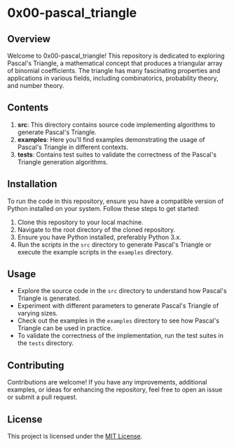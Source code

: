# 0x00-pascal_triangle

## Overview
Welcome to 0x00-pascal_triangle! This repository is dedicated to exploring Pascal's Triangle, a mathematical concept that produces a triangular array of binomial coefficients. The triangle has many fascinating properties and applications in various fields, including combinatorics, probability theory, and number theory.

## Contents
1. **src**: This directory contains source code implementing algorithms to generate Pascal's Triangle.
2. **examples**: Here you'll find examples demonstrating the usage of Pascal's Triangle in different contexts.
3. **tests**: Contains test suites to validate the correctness of the Pascal's Triangle generation algorithms.

## Installation
To run the code in this repository, ensure you have a compatible version of Python installed on your system. Follow these steps to get started:
1. Clone this repository to your local machine.
2. Navigate to the root directory of the cloned repository.
3. Ensure you have Python installed, preferably Python 3.x.
4. Run the scripts in the `src` directory to generate Pascal's Triangle or execute the example scripts in the `examples` directory.

## Usage
- Explore the source code in the `src` directory to understand how Pascal's Triangle is generated.
- Experiment with different parameters to generate Pascal's Triangle of varying sizes.
- Check out the examples in the `examples` directory to see how Pascal's Triangle can be used in practice.
- To validate the correctness of the implementation, run the test suites in the `tests` directory.

## Contributing
Contributions are welcome! If you have any improvements, additional examples, or ideas for enhancing the repository, feel free to open an issue or submit a pull request.

## License
This project is licensed under the [MIT License](LICENSE).

